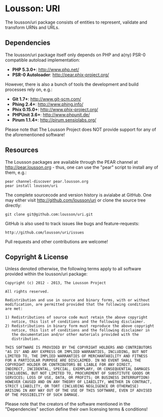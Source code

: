 Lousson: URI
============

The lousson/uri package consists of entities to represent, validate and
transform URNs and URLs.


Dependencies
------------

The lousson/uri package itself only depends on PHP and a(ny) PSR-0
compatible autoload implementation:

- **PHP 5.3.0+**:                           http://www.php.net/
- **PSR-0 Autoloader**:                     http://pear.phix-project.org/

However, there is also a bunch of tools the development and build
processes rely on, e.g.:

- **Git 1.7+**:                             http://www.git-scm.com/
- **Phing 2.4+**:                           http://www.phing.info/
- **Phix 0.15.0+**:                         http://www.phix-project.org/
- **PHPUnit 3.6+**:                         http://www.phpunit.de/
- **Pirum 1.1.4+**:                         http://pirum.sensiolabs.org/

Please note that The Lousson Project does NOT provide support for any of
the aforementioned software!


Resources
---------

The Lousson packages are available through the PEAR channel at
http://pear.lousson.org - thus, one can use the "pear" script to
install any of them, e.g.:

	pear channel-discover pear.lousson.org
	pear install lousson/uri

The complete sourcecode and version history is avialabe at GitHub.
One may either visit http://github.com/lousson/uri or clone
the source tree directly:

	git clone git@github.com:lousson/uri.git

GitHub is also used to track issues like bugs and feature-requests:

	http://github.com/lousson/uri/issues

Pull requests and other contributions are welcome!


Copyright & License
-------------------

Unless denoted otherwise, the following terms apply to all software
provided within the lousson/uri package:

	Copyright (c) 2012 - 2013, The Lousson Project
	
	All rights reserved.
	
	Redistribution and use in source and binary forms, with or without
	modification, are permitted provided that the following conditions
	are met:
	
	1) Redistributions of source code must retain the above copyright
	   notice, this list of conditions and the following disclaimer.
	2) Redistributions in binary form must reproduce the above copyright
	   notice, this list of conditions and the following disclaimer in
	   the documentation and/or other materials provided with the
	   distribution.
	
	THIS SOFTWARE IS PROVIDED BY THE COPYRIGHT HOLDERS AND CONTRIBUTORS
	"AS IS" AND ANY EXPRESS OR IMPLIED WARRANTIES, INCLUDING, BUT NOT
	LIMITED TO, THE IMPLIED WARRANTIES OF MERCHANTABILITY AND FITNESS
	FOR A PARTICULAR PURPOSE ARE DISCLAIMED. IN NO EVENT SHALL THE
	COPYRIGHT HOLDER OR CONTRIBUTORS BE LIABLE FOR ANY DIRECT,
	INDIRECT, INCIDENTAL, SPECIAL, EXEMPLARY, OR CONSEQUENTIAL DAMAGES
	(INCLUDING, BUT NOT LIMITED TO, PROCUREMENT OF SUBSTITUTE GOODS OR
	SERVICES; LOSS OF USE, DATA, OR PROFITS; OR BUSINESS INTERRUPTION)
	HOWEVER CAUSED AND ON ANY THEORY OF LIABILITY, WHETHER IN CONTRACT,
	STRICT LIABILITY, OR TORT (INCLUDING NEGLIGENCE OR OTHERWISE)
	ARISING IN ANY WAY OUT OF THE USE OF THIS SOFTWARE, EVEN IF ADVISED
	OF THE POSSIBILITY OF SUCH DAMAGE.

Please note that the creators of the software mentioned in the
"Dependencies" section define their own licensing terms & conditions!


